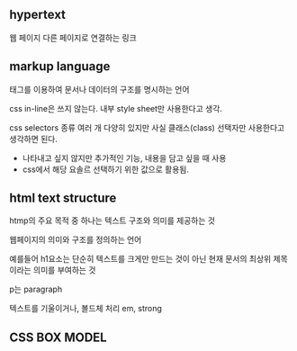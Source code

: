 ## hypertext
웹 페이지 다른 페이지로 연결하는 링크

## markup language
태그를 이용하여 문서나 데이터의 구조를 명시하는 언어

css in-line은 쓰지 않는다. 내부 style sheet만 사용한다고 생각.

css selectors 종류 
여러 개 다양히 있지만 사실 클래스(class) 선택자만 사용한다고 생각하면 된다.

- 나타내고 싶지 않지만 추가적인 기능, 내용을 담고 싶을 때 사용
- css에서 해당 요솔르 선택하기 위한 값으로 활용됨.

## html text structure
htmp의 주요 목적 중 하나는 텍스트 구조와 의미를 제공하는 것

웹페이지의 의미와 구조를 정의하는 언어

예를들어 h1요소는 단순히 텍스트를 크게만 만드는 것이 아닌
현재 문서의 최상위 제목이라는 의미를 부여하는 것

p는 paragraph

텍스트를 기울이거나, 볼드체 처리
em, strong

## CSS BOX MODEL
